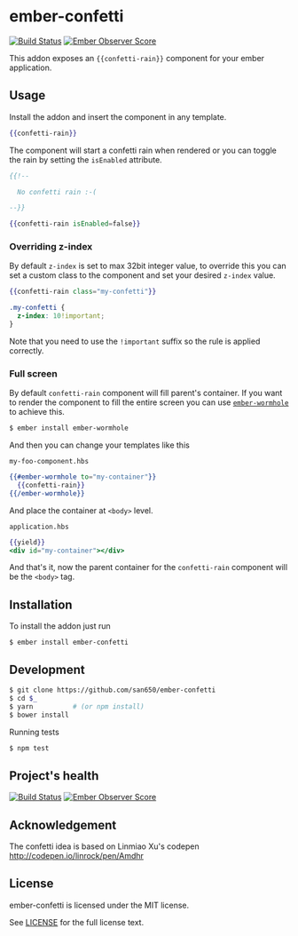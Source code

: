 # ember-confetti
[![Build Status](https://travis-ci.org/san650/ember-confetti.svg?branch=master)](https://travis-ci.org/san650/ember-confetti)
[![Ember Observer Score](https://emberobserver.com/badges/ember-confetti.svg)](https://emberobserver.com/addons/ember-confetti)

This addon exposes an `{{confetti-rain}}` component for your ember application.

## Usage

Install the addon and insert the component in any template.

```hbs
{{confetti-rain}}
```

The component will start a confetti rain when rendered or you can toggle the rain by setting the `isEnabled` attribute.

```hbs
{{!--

  No confetti rain :-(

--}}

{{confetti-rain isEnabled=false}}
```

### Overriding z-index

By default `z-index` is set to max 32bit integer value, to override this you can set a custom class to the component and set your desired `z-index` value.

```hbs
{{confetti-rain class="my-confetti"}}
```

```css
.my-confetti {
  z-index: 10!important;
}
```

Note that you need to use the `!important` suffix so the rule is applied correctly.

### Full screen

By default `confetti-rain` component will fill parent's container. If you want to render the component to fill the entire screen you can use [`ember-wormhole`](https://github.com/yapplabs/ember-wormhole#ember-wormhole--) to achieve this.

```sh
$ ember install ember-wormhole
```

And then you can change your templates like this

`my-foo-component.hbs`

```hbs
{{#ember-wormhole to="my-container"}}
  {{confetti-rain}}
{{/ember-wormhole}}
```

And place the container at `<body>` level.

`application.hbs`

```hbs
{{yield}}
<div id="my-container"></div>
```

And that's it, now the parent container for the `confetti-rain` component will be the `<body>` tag.

## Installation

To install the addon just run

```
$ ember install ember-confetti
```

## Development

```sh
$ git clone https://github.com/san650/ember-confetti
$ cd $_
$ yarn          # (or npm install)
$ bower install
```

Running tests

```sh
$ npm test
```

## Project's health

[![Build Status](https://travis-ci.org/san650/ember-confetti.svg?branch=master)](https://travis-ci.org/san650/ember-confetti)
[![Ember Observer Score](https://emberobserver.com/badges/ember-confetti.svg)](https://emberobserver.com/addons/ember-confetti)

## Acknowledgement

The confetti idea is based on Linmiao Xu's codepen http://codepen.io/linrock/pen/Amdhr

## License

ember-confetti is licensed under the MIT license.

See [LICENSE](./LICENSE) for the full license text.

